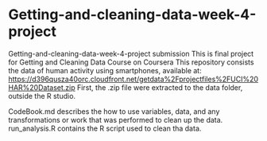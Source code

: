 # Getting-and-cleaning-data-week-4-project
Getting-and-cleaning-data-week-4-project submission
This is final project for Getting and Cleaning Data Course on Coursera
This repository consists the data of human activity using smartphones, available at:
https://d396qusza40orc.cloudfront.net/getdata%2Fprojectfiles%2FUCI%20HAR%20Dataset.zip
First, the .zip file were extracted to the data folder, outside the R studio.

CodeBook.md describes the how to use variables, data, and any transformations or work that was performed to clean up the data.
run_analysis.R contains the R script used to clean tha data.
